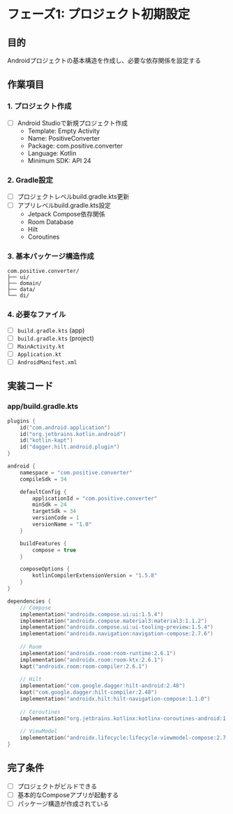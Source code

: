 # フェーズ1: プロジェクト初期設定

## 目的
Androidプロジェクトの基本構造を作成し、必要な依存関係を設定する

## 作業項目

### 1. プロジェクト作成
- [ ] Android Studioで新規プロジェクト作成
  - Template: Empty Activity
  - Name: PositiveConverter
  - Package: com.positive.converter
  - Language: Kotlin
  - Minimum SDK: API 24

### 2. Gradle設定
- [ ] プロジェクトレベルbuild.gradle.kts更新
- [ ] アプリレベルbuild.gradle.kts設定
  - Jetpack Compose依存関係
  - Room Database
  - Hilt
  - Coroutines

### 3. 基本パッケージ構造作成
```
com.positive.converter/
├── ui/
├── domain/
├── data/
└── di/
```

### 4. 必要なファイル
- [ ] `build.gradle.kts` (app)
- [ ] `build.gradle.kts` (project)
- [ ] `MainActivity.kt`
- [ ] `Application.kt`
- [ ] `AndroidManifest.xml`

## 実装コード

### app/build.gradle.kts
```kotlin
plugins {
    id("com.android.application")
    id("org.jetbrains.kotlin.android")
    id("kotlin-kapt")
    id("dagger.hilt.android.plugin")
}

android {
    namespace = "com.positive.converter"
    compileSdk = 34

    defaultConfig {
        applicationId = "com.positive.converter"
        minSdk = 24
        targetSdk = 34
        versionCode = 1
        versionName = "1.0"
    }

    buildFeatures {
        compose = true
    }

    composeOptions {
        kotlinCompilerExtensionVersion = "1.5.8"
    }
}

dependencies {
    // Compose
    implementation("androidx.compose.ui:ui:1.5.4")
    implementation("androidx.compose.material3:material3:1.1.2")
    implementation("androidx.compose.ui:ui-tooling-preview:1.5.4")
    implementation("androidx.navigation:navigation-compose:2.7.6")
    
    // Room
    implementation("androidx.room:room-runtime:2.6.1")
    implementation("androidx.room:room-ktx:2.6.1")
    kapt("androidx.room:room-compiler:2.6.1")
    
    // Hilt
    implementation("com.google.dagger:hilt-android:2.48")
    kapt("com.google.dagger:hilt-compiler:2.48")
    implementation("androidx.hilt:hilt-navigation-compose:1.1.0")
    
    // Coroutines
    implementation("org.jetbrains.kotlinx:kotlinx-coroutines-android:1.7.3")
    
    // ViewModel
    implementation("androidx.lifecycle:lifecycle-viewmodel-compose:2.7.0")
}
```

## 完了条件
- [ ] プロジェクトがビルドできる
- [ ] 基本的なComposeアプリが起動する
- [ ] パッケージ構造が作成されている
